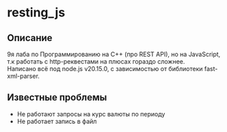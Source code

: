 # resting_js

## Описание

9я лаба по Программированию на C++ (про REST API), но на JavaScript, т.к работать с http-реквестами на плюсах гораздо сложнее.  
Написано всё под node.js v20.15.0, с зависимостью от библиотеки fast-xml-parser.

## Известные проблемы

- Не работают запросы на курс валюты по периоду
- Не работает запись в файл
